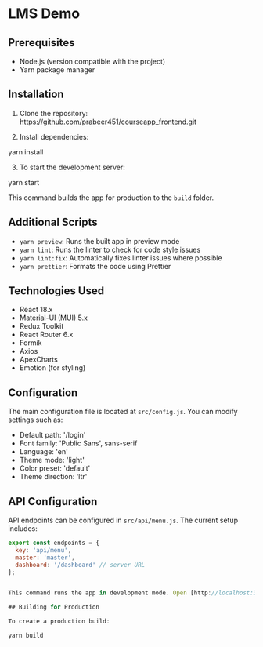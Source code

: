 
# LMS Demo

## Prerequisites
- Node.js (version compatible with the project)
- Yarn package manager

## Installation

1. Clone the repository: https://github.com/prabeer451/courseapp_frontend.git

2. Install dependencies:

yarn install

3. To start the development server:

yarn start

This command builds the app for production to the `build` folder.

## Additional Scripts

- `yarn preview`: Runs the built app in preview mode
- `yarn lint`: Runs the linter to check for code style issues
- `yarn lint:fix`: Automatically fixes linter issues where possible
- `yarn prettier`: Formats the code using Prettier

## Technologies Used

- React 18.x
- Material-UI (MUI) 5.x
- Redux Toolkit
- React Router 6.x
- Formik
- Axios
- ApexCharts
- Emotion (for styling)

## Configuration

The main configuration file is located at `src/config.js`. You can modify settings such as:

- Default path: '/login'
- Font family: 'Public Sans', sans-serif
- Language: 'en'
- Theme mode: 'light'
- Color preset: 'default'
- Theme direction: 'ltr'

## API Configuration

API endpoints can be configured in `src/api/menu.js`. The current setup includes:

```javascript
export const endpoints = {
  key: 'api/menu',
  master: 'master',
  dashboard: '/dashboard' // server URL
};


This command runs the app in development mode. Open [http://localhost:3000](http://localhost:3000) to view it in your browser.

## Building for Production

To create a production build:

yarn build
